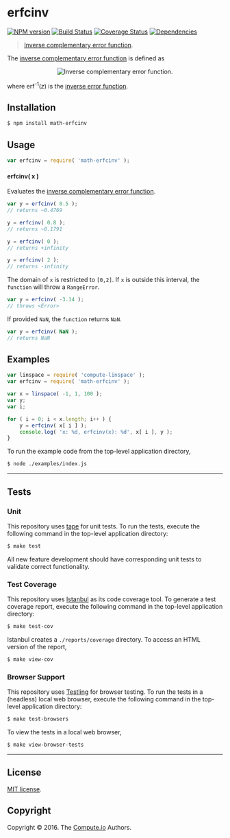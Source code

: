 erfcinv
===
[![NPM version][npm-image]][npm-url] [![Build Status][build-image]][build-url] [![Coverage Status][coverage-image]][coverage-url] [![Dependencies][dependencies-image]][dependencies-url]

> [Inverse complementary error function][erfcinv].

The [inverse complementary error function][erfcinv] is defined as

<div class="equation" align="center" data-raw-text="\operatorname{erfc}^{-1}(1-z) = \operatorname{erf}^{-1}(z)" data-equation="eq:inverse_complementary_error_function">
	<img src="https://cdn.rawgit.com/math-io/erfcinv/e0e111637a1ab5556330a1d52a9fccf1882a5b23/docs/img/erfcinv.svg" alt="Inverse complementary error function.">
	<br>
</div>

where erf<sup>-1</sup>(*z*) is the [inverse error function][erfinv].


## Installation

``` bash
$ npm install math-erfcinv
```


## Usage

``` javascript
var erfcinv = require( 'math-erfcinv' );
```

#### erfcinv( x )

Evaluates the [inverse complementary error function][erfcinv].

``` javascript
var y = erfcinv( 0.5 );
// returns ~0.4769

y = erfcinv( 0.8 );
// returns ~0.1791

y = erfcinv( 0 );
// returns +infinity

y = erfcinv( 2 );
// returns -infinity
```

The domain of `x` is restricted to `[0,2]`. If `x` is outside this interval, the `function` will throw a `RangeError`.

``` javascript
var y = erfcinv( -3.14 );
// throws <Error>
```

If provided `NaN`, the `function` returns `NaN`.

``` javascript
var y = erfcinv( NaN );
// returns NaN
```


## Examples

``` javascript
var linspace = require( 'compute-linspace' );
var erfcinv = require( 'math-erfcinv' );

var x = linspace( -1, 1, 100 );
var y;
var i;

for ( i = 0; i < x.length; i++ ) {
	y = erfcinv( x[ i ] );
	console.log( 'x: %d, erfcinv(x): %d', x[ i ], y );
}
```

To run the example code from the top-level application directory,

``` bash
$ node ./examples/index.js
```


---
## Tests

### Unit

This repository uses [tape][tape] for unit tests. To run the tests, execute the following command in the top-level application directory:

``` bash
$ make test
```

All new feature development should have corresponding unit tests to validate correct functionality.


### Test Coverage

This repository uses [Istanbul][istanbul] as its code coverage tool. To generate a test coverage report, execute the following command in the top-level application directory:

``` bash
$ make test-cov
```

Istanbul creates a `./reports/coverage` directory. To access an HTML version of the report,

``` bash
$ make view-cov
```


### Browser Support

This repository uses [Testling][testling] for browser testing. To run the tests in a (headless) local web browser, execute the following command in the top-level application directory:

``` bash
$ make test-browsers
```

To view the tests in a local web browser,

``` bash
$ make view-browser-tests
```

<!-- [![browser support][browsers-image]][browsers-url] -->


---
## License

[MIT license](http://opensource.org/licenses/MIT).


## Copyright

Copyright &copy; 2016. The [Compute.io][compute-io] Authors.


[npm-image]: http://img.shields.io/npm/v/math-erfcinv.svg
[npm-url]: https://npmjs.org/package/math-erfcinv

[build-image]: http://img.shields.io/travis/math-io/erfcinv/master.svg
[build-url]: https://travis-ci.org/math-io/erfcinv

[coverage-image]: https://img.shields.io/codecov/c/github/math-io/erfcinv/master.svg
[coverage-url]: https://codecov.io/github/math-io/erfcinv?branch=master

[dependencies-image]: http://img.shields.io/david/math-io/erfcinv.svg
[dependencies-url]: https://david-dm.org/math-io/erfcinv

[dev-dependencies-image]: http://img.shields.io/david/dev/math-io/erfcinv.svg
[dev-dependencies-url]: https://david-dm.org/dev/math-io/erfcinv

[github-issues-image]: http://img.shields.io/github/issues/math-io/erfcinv.svg
[github-issues-url]: https://github.com/math-io/erfcinv/issues

[tape]: https://github.com/substack/tape
[istanbul]: https://github.com/gotwarlost/istanbul
[testling]: https://ci.testling.com

[compute-io]: https://github.com/compute-io/
[erfcinv]: https://en.wikipedia.org/wiki/Error_function#Inverse_functions
[erfinv]: https://github.com/math-io/erfinv